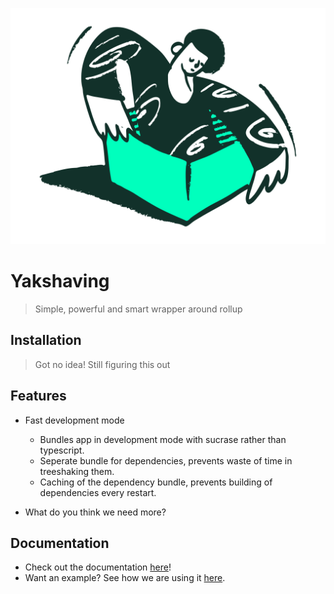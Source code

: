 ![doodle](./doodle.svg)

# Yakshaving

> Simple, powerful and smart wrapper around rollup

## Installation

> Got no idea! Still figuring this out

## Features

- Fast development mode

  - Bundles app in development mode with sucrase rather than typescript.
  - Seperate bundle for dependencies, prevents waste of time in treeshaking them.
  - Caching of the dependency bundle, prevents building of dependencies every restart.

- What do you think we need more?

## Documentation

- Check out the documentation [here](./docs/README.md)!
- Want an example? See how we are using it [here](https://github.com/vegeta897/d-zone/blob/better-distribution/packages/webapp/build.config.js).
